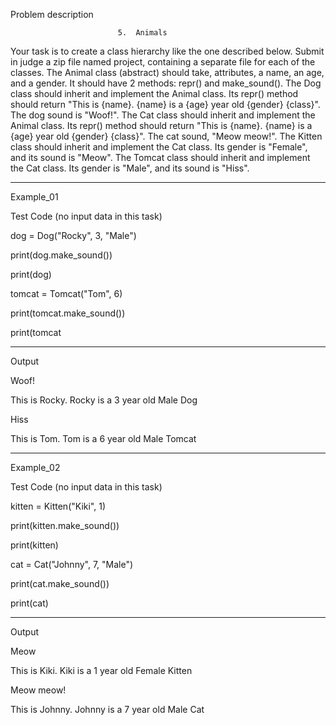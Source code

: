 Problem description

                            5.	Animals
Your task is to create a class hierarchy like the one described below. Submit in judge a zip file named project, containing a separate file for each of the classes.
The Animal class (abstract) should take, attributes, a name, an age, and a gender. It should have 2 methods: repr() and make_sound().
The Dog class should inherit and implement the Animal class. Its repr() method should return "This is {name}. {name} is a {age} year old {gender} {class}". The dog sound is "Woof!".
The Cat class should inherit and implement the Animal class. Its repr() method should return "This is {name}. {name} is a {age} year old {gender} {class}". The cat sound, "Meow meow!".
The Kitten class should inherit and implement the Cat class. Its gender is "Female", and its sound is "Meow".
The Tomcat class should inherit and implement the Cat class. Its gender is "Male", and its sound is "Hiss".




_______________________________________________
Example_01

Test Code	(no input data in this task)


dog = Dog("Rocky", 3, "Male")

print(dog.make_sound())

print(dog)

tomcat = Tomcat("Tom", 6)

print(tomcat.make_sound())

print(tomcat




_______________________________________________
Output


Woof!

This is Rocky. Rocky is a 3 year old Male Dog

Hiss

This is Tom. Tom is a 6 year old Male Tomcat




_______________________________________________
Example_02

Test Code	(no input data in this task)

kitten = Kitten("Kiki", 1)

print(kitten.make_sound())

print(kitten)

cat = Cat("Johnny", 7, "Male")

print(cat.make_sound())

print(cat)


_______________________________________________
Output

Meow

This is Kiki. Kiki is a 1 year old Female Kitten

Meow meow!

This is Johnny. Johnny is a 7 year old Male Cat


